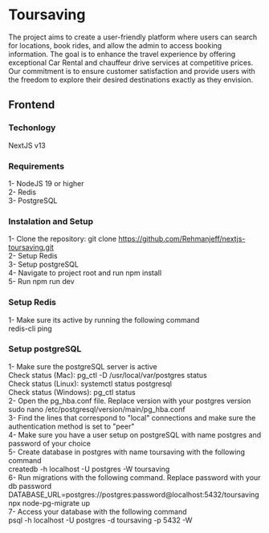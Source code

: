 # Toursaving
The project aims to create a user-friendly platform where users can search for locations, book rides, and allow the admin to access booking information. The goal is to enhance the travel experience by offering exceptional Car Rental and chauffeur drive services at competitive prices. Our commitment is to ensure customer satisfaction and provide users with the freedom to explore their desired destinations exactly as they envision.

## Frontend

### Techonlogy
NextJS v13
### Requirements
1- NodeJS 19 or higher<br />
2- Redis<br />
3- PostgreSQL
### Instalation and Setup
1- Clone the repository: git clone https://github.com/Rehmanjeff/nextjs-toursaving.git<br />
2- Setup Redis<br />
3- Setup postgreSQL<br />
4- Navigate to project root and run npm install<br />
5- Run npm run dev
### Setup Redis
1- Make sure its active by running the following command<br />redis-cli ping
### Setup postgreSQL
1- Make sure the postgreSQL server is active
<br />Check status (Mac): pg_ctl -D /usr/local/var/postgres status
<br />Check status (Linux): systemctl status postgresql
<br />Check status (Windows): pg_ctl status<br />
2- Open the pg_hba.conf file. Replace version with your postgres version
<br />sudo nano /etc/postgresql/version/main/pg_hba.conf <br />
3- Find the lines that correspond to "local" connections and make sure the authentication method is set to "peer"<br />
4- Make sure you have a user setup on postgreSQL with name postgres and password of your choice<br />
5- Create database in postgres with name toursaving with the following command
<br />createdb -h localhost -U postgres -W toursaving<br />
6- Run migrations with the following command. Replace password with your db password
<br />DATABASE_URL=postgres://postgres:password@localhost:5432/toursaving npx node-pg-migrate up<br />
7- Access your database with the following command
<br /> psql -h localhost -U postgres -d toursaving -p 5432 -W
